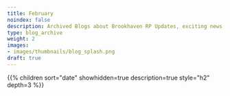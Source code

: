 ```yaml
---
title: February
noindex: false
description: Archived Blogs about Brookhaven RP Updates, exciting news, and new findings
type: blog_archive
weight: 2
images:
- images/thumbnails/blog_splash.png
draft: true
---
```




{{% children sort="date" showhidden=true description=true style="h2"  depth=3 %}}
